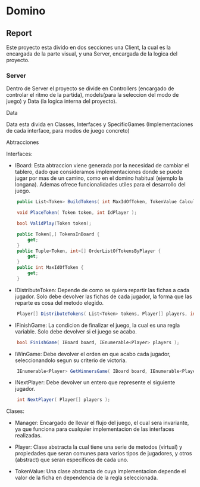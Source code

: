 # Domino

## Report

Este proyecto esta divido en dos secciones una Client, la cual es la encargada de la parte visual, y una Server, encargada de la logica del proyecto.

### Server

Dentro de Server el proyecto se divide en Controllers (encargado de controlar el ritmo de la partida), models(para la seleccion del modo de juego) y Data (la logica interna del proyecto).

Data

Data esta divida en Classes, Interfaces y SpecificGames (Implementaciones de cada interface, para modos de juego concreto)

Abtracciones

Interfaces:

- IBoard: Esta abtraccion viene generada por la necesidad de cambiar el tablero, dado que consideramos implementaciones donde se puede jugar por mas de un camino, como en el domino habitual (ejemplo la longana). Ademas ofrece funcionalidades utiles para el desarrollo del juego.

```c#
    public List<Token> BuildTokens( int MaxIdOfToken, TokenValue CalculateValue );

    void PlaceToken( Token token, int IdPlayer );

    bool ValidPlay(Token token);

    public Token[,] TokensInBoard {
        get;
    }
    public Tuple<Token, int>[] OrderListOfTokensByPlayer {
        get;
    }
    public int MaxIdOfToken {
        get;
    } 
```

- IDistributeToken: Depende de como se quiera repartir las fichas a cada jugador. Solo debe devolver las fichas de cada jugador, la forma que las reparte es cosa del metodo elegido.

```C#
    Player[] DistributeTokens( List<Token> tokens, Player[] players, int countTokens );  
```

- IFinishGame: La condicion de finalizar el juego, la cual es una regla variable. Solo debe devolver si el juego se acabo.

```C#
    bool FinishGame( IBoard board, IEnumerable<Player> players );
```

- IWinGame: Debe devolver el orden en que acabo cada jugador, seleccionandolo segun su criterio de victoria.

```C#
    IEnumerable<Player> GetWinnersGame( IBoard board, IEnumerable<Player> players );
```

- INextPlayer: Debe devolver un entero que represente el siguiente jugador.

```C#
    int NextPlayer( Player[] players );
```

Clases:

- Manager: Encargado de llevar el flujo del juego, el cual sera invariante, ya que funciona para cualquier implementacion de las interfaces realizadas.

- Player: Clase abstracta la cual tiene una serie de metodos (virtual) y propiedades que seran comunes para varios tipos de jugadores, y otros (abstract) que seran especificos de cada uno.

- TokenValue: Una clase abstracta de cuya implementacion depende el valor de la ficha en dependencia de la regla seleccionada.
